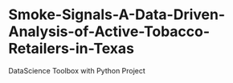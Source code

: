 # Smoke-Signals-A-Data-Driven-Analysis-of-Active-Tobacco-Retailers-in-Texas
DataScience Toolbox with Python Project
